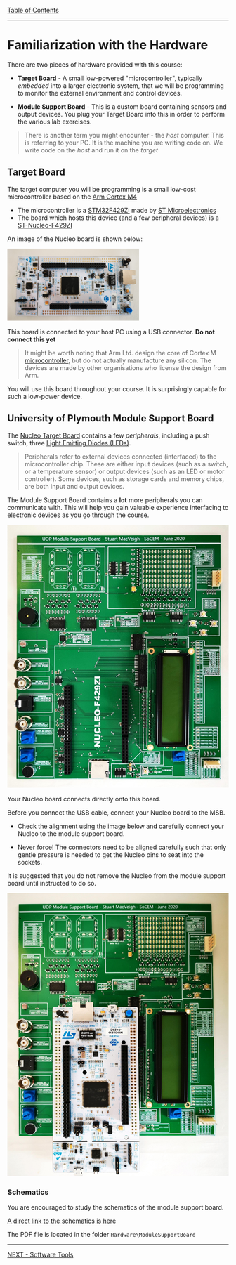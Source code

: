 [Table of Contents](README.md) 

---


# Familiarization with the Hardware
There are two pieces of hardware provided with this course:

* **Target Board** - A small low-powered "microcontroller", typically _embedded_ into a larger electronic system, that we will be programming to monitor the external environment and control devices.
 
* **Module Support Board** - This is a custom board containing sensors and output devices. You plug your Target Board into this in order to perform the various lab exercises.

 > There is another term you might encounter - the _host_ computer. This is referring to your PC. It is the machine you are writing code on. We write code on the _host_ and run it on the _target_

## Target Board
The target computer you will be programming is a small low-cost microcontroller based on the [Arm Cortex M4](https://www.arm.com/products/silicon-ip-cpu/cortex-m/cortex-m4)

* The microcontroller is a [STM32F429ZI](https://www.st.com/en/microcontrollers-microprocessors/stm32f429zi.html) made by [ST Microelectronics](https://www.st.com)
* The board which hosts this device (and a few peripheral devices) is a [ST-Nucleo-F429ZI](https://os.mbed.com/platforms/ST-Nucleo-F429ZI/)

An image of the Nucleo board is shown below:

<img src="../img/nucleo/nucleo_top.jpg" width="300px">

This board is connected to your host PC using a USB connector. **Do not connect this yet**

   > It might be worth noting that Arm Ltd. design the core of Cortex M [microcontroller](/glossary/microcontroller.md), but do not actually manufacture any silicon. The devices are made by other organisations who license the design from Arm.

You will use this board throughout your course. It is surprisingly capable for such a low-power device.

## University of Plymouth Module Support Board
The [Nucleo Target Board](#Target-Board) contains a few _peripherals_, including a push switch, three [Light Emitting Diodes (LEDs)](/glossary/led.md). 


> Peripherals refer to external devices connected (interfaced) to the microcontroller chip. These are either input devices (such as a switch, or a temperature sensor) or output devices (such as an LED or motor controller). Some devices, such as storage cards and memory chips, are both input and output devices.

The Module Support Board contains a **lot** more peripherals you can communicate with. This will help you gain valuable experience interfacing to electronic devices as you go through the course. 

<img src="../img/msb/msb.jpg" width="600px">

Your Nucleo board connects directly onto this board.

Before you connect the USB cable, connect your Nucleo board to the MSB.

* Check the alignment using the image below and carefully connect your Nucleo to the module support board.

* Never force! The connectors need to be aligned carefully such that only gentle pressure is needed to get the Nucleo pins to seat into the sockets.

It is suggested that you do not remove the Nucleo from the module support board until instructed to do so.

<img src="../img/msb/msb+nucleo.jpg" width="600px">

### Schematics
You are encouraged to study the schematics of the module support board.

[A direct link to the schematics is here](../Hardware/ModuleSupportBoard/msb_schematics.pdf)


The PDF file is located in the folder `Hardware\ModuleSupportBoard`

---

[NEXT - Software Tools](software-tools.md)